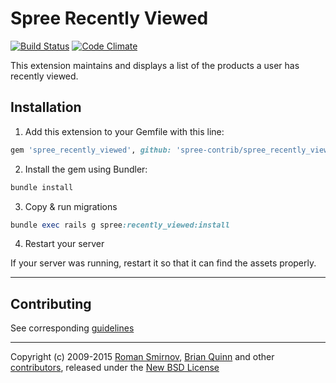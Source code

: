 # Spree Recently Viewed

[![Build Status](https://travis-ci.org/spree-contrib/spree_recently_viewed.svg?branch=master)](https://travis-ci.org/spree-contrib/spree_recently_viewed)
[![Code Climate](https://codeclimate.com/github/spree-contrib/spree_recently_viewed/badges/gpa.svg)](https://codeclimate.com/github/spree-contrib/spree_recently_viewed)

This extension maintains and displays a list of the products a user has recently viewed.

## Installation

1. Add this extension to your Gemfile with this line:
  ```ruby
  gem 'spree_recently_viewed', github: 'spree-contrib/spree_recently_viewed'
  ```

2. Install the gem using Bundler:
  ```ruby
  bundle install
  ```

3. Copy & run migrations
  ```ruby
  bundle exec rails g spree:recently_viewed:install
  ```

4. Restart your server

  If your server was running, restart it so that it can find the assets properly.

---

## Contributing

See corresponding [guidelines][4]

---

Copyright (c) 2009-2015 [Roman Smirnov][6], [Brian Quinn][7] and other [contributors][8], released under the [New BSD License][3]

[1]: http://www.fsf.org/licensing/essays/free-sw.html
[2]: https://github.com/spree-contrib/spree_recently_viewed/issues
[3]: https://github.com/spree-contrib/spree_recently_viewed/blob/master/LICENSE.md
[4]: https://github.com/spree-contrib/spree_recently_viewed/blob/master/CONTRIBUTING.md
[6]: https://github.com/romul
[7]: https://github.com/BDQ
[8]: https://github.com/spree-contrib/spree_recently_viewed/graphs/contributors
